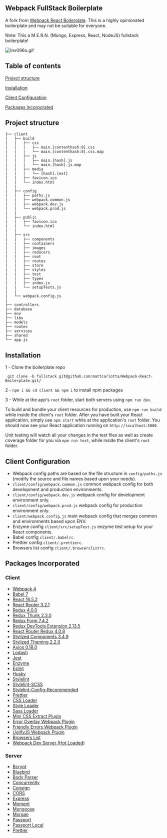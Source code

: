 ## Webpack FullStack Boilerplate

A fork from <a href="https://github.com/HashemKhalifa/webpack-react-boilerplate">Webpack React Boilerplate</a>. This is a highly opinionated boilerplate and may not be suitable for everyone.

Note: This a M.E.R.N. (Mongo, Express, React, NodeJS) fullstack boilerplate!

![Inv096o.gif](https://i.imgur.com/Inv096o.gif)

## Table of contents

[Project structure](#project-structure)

[Installation](#installation)

[Client Configuration](#client-configuration)

[Packages Incorporated](#packages-incorporated)

## Project structure

```
├── client
|   ├── build
|   |   ├── css
|   |   |   ├── main.[contenthash:8].css
|   |   |   └── main.[contenthash:8].css.map
|   |   ├── js
|   |   |   ├── main.[hash].js
|   |   |   └── main.[hash].js.map
|   |   ├── media
|   |   |   └── [hash].[ext]
|   |   ├── favicon.ico
|   |   └── index.html
|   |
|   ├── config
|   |   ├── paths.js
|   |   ├── webpack.common.js
|   |   ├── webpack.dev.js
|   |   └── webpack.prod.js
|   |
|   ├── public
|   |   ├── favicon.ico
|   |   └── index.html
|   |
|   ├── src
|   |   ├── components
|   |   ├── containers
|   |   ├── images
|   |   ├── reducers
|   |   ├── root
|   |   ├── routes
|   |   ├── store
|   |   ├── styles
|   |   ├── test
|   |   ├── types
|   |   ├── index.js
|   |   └── setupTests.js
|   |
|   └── webpack.config.js
|
├── controllers
├── database
├── env
├── libs
├── models
├── routes
├── services
├── shared
└── app.js
```

## Installation

1 - Clone the boilerplate repo

```
 git clone -b fullstack git@github.com:mattcarlotta/Webpack-React-Boilerplate.git/
```

2 - `npm i && cd client && npm i` to install npm packages

3 - While at the app's `root` folder, start both servers using `npm run dev`.

To build and bundle your client resources for production, use `npm run build` while inside the client's `root` folder. After you have built your React application, simply use `npm start` while at the application's `root` folder. You should now see your React application running on `http://localhost:5000`.

Unit testing will watch all your changes in the test files as well as create coverage folder for you via `npm run test`, while inside the client's `root` folder.

## Client Configuration

- Webpack config paths are based on the file structure in `config/paths.js` (modify the source and file names based upon your needs).
- `client/config/webpack.common.js` common webpack config for both development and production environments.
- `client/config/webpack.dev.js` webpack config for development environment only.
- `client/config/webpack.prod.js` webpack config for production environment only.
- `client/webpack.config.js` main webpack config that merges common and environments based upon ENV.
- Enzyme config `client/src/setupTest.js` enzyme test setup for your React components.
- Babel config `client/.babelrc`.
- Prettier config `client/.prettierc`.
- Browsers list config `client/.browserslistrc`.

## Packages Incorporated

### Client

- [Webpack 4](https://github.com/webpack/webpack)
- [Babel 7](https://github.com/babel/babel)
- [React 16.5.2](https://github.com/facebook/react)
- [React Router 3.2.1](https://github.com/ReactTraining/react-router/releases/tag/v3.2.1)
- [Redux 4.0.0](https://github.com/reduxjs/redux)
- [Redux Thunk 2.3.0](https://github.com/reduxjs/redux-thunk)
- [Redux Form 7.4.2](https://redux-form.com/)
- [Redux DevTools Extension 2.13.5](https://github.com/zalmoxisus/redux-devtools-extension)
- [React Router Redux 4.0.8](https://github.com/reactjs/react-router-redux)
- [Stylized Components 3.4.9](https://github.com/styled-components/styled-components)
- [Stylized Theming 2.2.0](https://github.com/styled-components/styled-theming)
- [Axios 0.18.0](https://github.com/axios/axios)
- [Lodash](https://github.com/lodash/lodash)
- [Jest](https://github.com/facebook/jest)
- [Enzyme](http://airbnb.io/enzyme/)
- [Eslint](https://github.com/eslint/eslint/)
- [Husky](https://github.com/typicode/husky)
- [Stylelint](https://stylelint.io/)
- [Stylelint-SCSS](https://github.com/kristerkari/stylelint-scss)
- [Stylelint-Config-Recommended](https://github.com/stylelint/stylelint-config-recommended)
- [Prettier](https://github.com/prettier/prettier)
- [CSS Loader](https://github.com/webpack-contrib/css-loader)
- [Style Loader](https://github.com/webpack-contrib/style-loader)
- [Sass Loader](https://github.com/webpack-contrib/sass-loader)
- [Mini CSS Extract Plugin](https://github.com/webpack-contrib/mini-css-extract-plugin)
- [Error Overlay Webpack Plugin](https://github.com/smooth-code/error-overlay-webpack-plugin)
- [Friendly Errors Webpack Plugin](https://github.com/geowarin/friendly-errors-webpack-plugin)
- [UglifyJS Webpack Plugin](https://www.npmjs.com/package/uglifyjs-webpack-plugin)
- [Browsers List](https://github.com/browserslist/browserslist)
- [Webpack Dev Server (Hot Loaded)](https://github.com/webpack/webpack-dev-server)

### Server

- [Bcrypt](https://github.com/kelektiv/node.bcrypt.js)
- [Bluebird](https://github.com/petkaantonov/bluebird)
- [Body Parser](https://github.com/expressjs/body-parser)
- [Concurrently](https://github.com/kimmobrunfeldt/concurrently)
- [Consign](https://github.com/jarradseers/consign)
- [CORS](https://github.com/expressjs/cors)
- [Express](http://expressjs.com/)
- [Moment](http://momentjs.com/)
- [Mongoose](https://mongoosejs.com/)
- [Morgan](https://github.com/expressjs/morgan)
- [Passport](http://www.passportjs.org/)
- [Passport Local](https://github.com/jaredhanson/passport-local)
- [Prettier](https://github.com/prettier/prettier)
